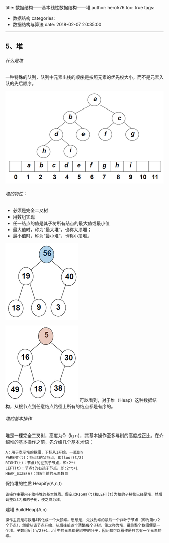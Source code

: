 title: 数据结构——基本线性数据结构——堆
author: hero576
toc: true
tags:
  - 数据结构
categories:
  - 数据结构与算法
date: 2018-02-07 20:35:00
---
## 5、堆
###### 什么是堆
一种特殊的队列，队列中元素出栈的顺序是按照元素的优先权大小，而不是元素入队的先后顺序。

![heap](/images/pasted-0.png)
###### 堆的特性：
- 必须是完全二叉树
- 用数组实现
- 任一结点的值是其子树所有结点的最大值或最小值
 - 最大值时，称为“最大堆”，也称大顶堆；
 - 最小值时，称为“最小堆”，也称小顶堆。

![最大堆](/images/pasted-1.png)

![最小堆](/images/pasted-2.png)
可以看到，对于堆（Heap）这种数据结构，从根节点到任意结点路径上所有的结点都是有序的。

###### 堆的基本操作
堆是一棵完全二叉树，高度为O（lg n），其基本操作至多与树的高度成正比。在介绍堆的基本操作之前，先介绍几个基本术语：
	
	A：用于表示堆的数组，下标从1开始，一直到n
	PARENT(t)：节点t的父节点，即floor(t/2)
	RIGHT(t)：节点t的左孩子节点，即:2*t
	LEFT(t)：节点t的右孩子节点，即:2*t+1
	HEAP_SIZE(A)：堆A当前的元素数目

保持堆的性质 Heapify(A,n,t)

	该操作主要用于维持堆的基本性质。假定以RIGHT(t)和LEFT(t)为根的子树都已经是堆，然后调整以t为根的子树，使之成为堆。
建堆 BuildHeap(A,n)

	操作主要是将数组A转化成一个大顶堆。思想是，先找到堆的最后一个非叶子节点（即为第n/2个节点），然后从该节点开始，从后往前逐个调整每个子树，使之称为堆，最终整个数组便是一个堆。子数组A[(n/2)+1..n]中的元素都是树中的叶子，因此都可以看作是只含有一个元素的堆。